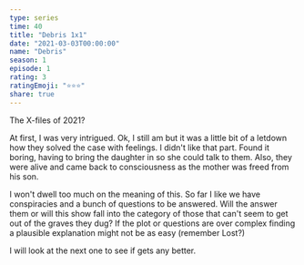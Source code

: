 ```yaml
---
type: series
time: 40
title: "Debris 1x1"
date: "2021-03-03T00:00:00"
name: "Debris"
season: 1
episode: 1
rating: 3
ratingEmoji: "⭐️⭐️⭐️"
share: true
---
```


The X-files of 2021?

At first, I was very intrigued. Ok, I still am but it was a little bit of a letdown how they solved the case with feelings. I didn't like that part. Found it boring, having to bring the daughter in so she could talk to them. Also, they were alive and came back to consciousness as the mother was freed from his son.

I won't dwell too much on the meaning of this. So far I like we have conspiracies and a bunch of questions to be answered. Will the answer them or will this show fall into the category of those that can't seem to get out of the graves they dug? If the plot or questions are over complex finding a plausible explanation might not be as easy (remember Lost?)

I will look at the next one to see if gets any better.
